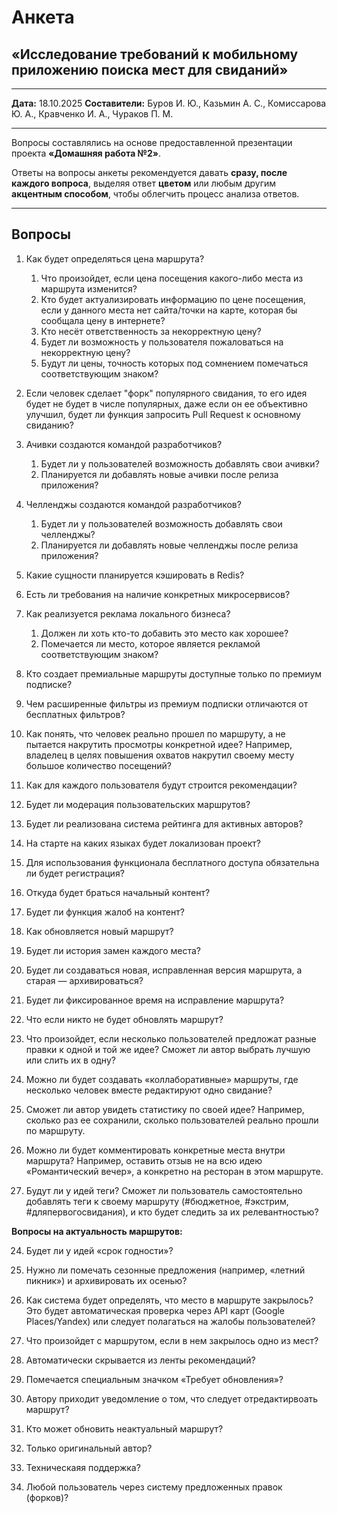 # Анкета

## «Исследование требований к мобильному приложению поиска мест для свиданий»

---

**Дата:** 18.10.2025
**Составители:**
Буров И. Ю., Казьмин А. С., Комиссарова Ю. А.,
Кравченко И. А., Чураков П. М.

---

Вопросы составлялись на основе предоставленной презентации проекта
**«Домашняя работа №2»**.

Ответы на вопросы анкеты рекомендуется давать **сразу, после каждого вопроса**,
выделяя ответ **цветом** или любым другим **акцентным способом**,
чтобы облегчить процесс анализа ответов.

---

## Вопросы

1. Как будет определяться цена маршрута?
    1. Что произойдет, если цена посещения какого-либо места из маршрута изменится?
    2. Кто будет актуализировать информацию по цене посещения, если у данного места нет сайта/точки
    на карте, которая бы сообщала цену в интернете?
    3. Кто несёт ответственность за некорректную цену?
    4. Будет ли возможность у пользователя пожаловаться на некорректную цену?
    5. Будут ли цены, точность которых под сомнением помечаться соответствующим знаком?

2. Если человек сделает "форк" популярного свидания, то его идея будет не будет в числе популярных,
даже если он ее объективно улучшил, будет ли функция запросить Pull Request к основному свиданию?

3. Ачивки создаются командой разработчиков?
    1. Будет ли у пользователей возможность добавлять свои ачивки?
    2. Планируется ли добавлять новые ачивки после релиза приложения?

4. Челленджы создаются командой разработчиков?
    1. Будет ли у пользователей возможность добавлять свои челленджы?
    2. Планируется ли добавлять новые челленджы после релиза приложения?

5. Какие сущности планируется кэшировать в Redis?

6. Есть ли требования на наличие конкретных микросервисов?

7. Как реализуется реклама локального бизнеса?
    1. Должен ли хоть кто-то добавить это место как хорошее?
    2. Помечается ли место, которое является рекламой соответствующим знаком?

8. Кто создает премиальные маршруты доступные только по премиум подписке?

9. Чем расширенные фильтры из премиум подписки отличаются от бесплатных фильтров?

10. Как понять, что человек реально прошел по маршруту, а не пытается накрутить просмотры конкретной
идее? Например, владелец в целях повышения охватов накрутил своему месту большое количество посещений?

11. Как для каждого пользователя будут строится рекомендации?

12. Будет ли модерация пользовательских маршрутов?

13. Будет ли реализована система рейтинга для активных авторов?

14. На старте на каких языках будет локализован проект?

15. Для использования функционала бесплатного доступа обязательна ли будет регистрация?

16. Откуда будет браться начальный контент?

17. Будет ли функция жалоб на контент?
    
18. Как обновляется новый маршрут?

   1. Будет ли история замен каждого места?

   2. Будет ли создаваться новая, исправленная версия маршрута, а старая — архивироваться?

   3. Будет ли фиксированное время на исправление маршрута?

   4. Что если никто не будет обновлять маршрут?

19. Что произойдет, если несколько пользователей предложат разные правки к одной и той же идее?
Сможет ли автор выбрать лучшую или слить их в одну?

20. Можно ли будет создавать «коллаборативные» маршруты, где несколько человек вместе редактируют одно свидание?

21. Сможет ли автор увидеть статистику по своей идее?
Например, сколько раз ее сохранили, сколько пользователей реально прошли по маршруту.

22. Можно ли будет комментировать конкретные места внутри маршрута?
Например, оставить отзыв не на всю идею «Романтический вечер», а конкретно на ресторан в этом маршруте.
    
23. Будут ли у идей теги? Сможет ли пользователь самостоятельно добавлять теги к своему маршруту
(#бюджетное, #экстрим, #дляпервогосвидания), и кто будет следить за их релевантностью?

**Вопросы на актуальность маршрутов:**

24. Будет ли у идей «срок годности»?

25. Нужно ли помечать сезонные предложения (например, «летний пикник») и архивировать их осенью?

26. Как система будет определять, что место в маршруте закрылось?
Это будет автоматическая проверка через API карт (Google Places/Yandex) или следует полагаться на жалобы пользователей?

27. Что произойдет с маршрутом, если в нем закрылось одно из мест?

   1. Автоматически скрывается из ленты рекомендаций?

   2. Помечается специальным значком «Требует обновления»?

   3. Автору приходит уведомление о том, что следует отредактирвоать маршрут?

28. Кто может обновить неактуальный маршрут?

   1. Только оригинальный автор?

   2. Техническаяя поддержка?

   3. Любой пользователь через систему предложенных правок (форков)?
